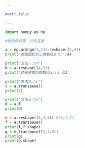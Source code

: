 ```yaml
---

next: false

---
```




<BlogInfo id="558" title="16.数组的转置" author="白日梦想猿" pv=0 read_times=0 pre_cost_time="0分17秒" category="numpy学习" tag_list="['numpy学习']" create_time="2020.04.24 16:27:36" update_time="2020.04.24 16:48:22" />

```python
import numpy as np

#数组的转置：行列互换

a = np.arange(1,13).reshape((3,4))
print('这是起初的二维数组a:\n',a)

print('方法一:\n')
b = a.reshape((4,3))
print('这是转置后的数组a:\n',b)

print('方法二:\n')
c = a.transpose()
print(c)

print('方法三:\n')
d = a.T
print(d)

e = a.reshape((1,4,3)) #(0,1,2)
f = e.transpose()
print(f,f.shape)
g = e.transpose((2,1,0))
print(g)
print(g.shape)
```



<ActionBox />
